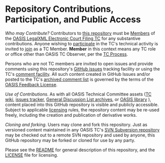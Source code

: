 # Repository Contributions, Participation, and Public Access

*Who may Contribute?* Contributors to [this repository](https://github.com/oasis-tcs/legalxml-courtfiling-5.0-spec/) must be [Members](https://www.oasis-open.org/policies-guidelines/oasis-defined-terms-2017-05-26#dMember) of the [OASIS LegalXML Electronic Court Filing TC](https://www.oasis-open.org/committees/legalxml-courtfiling/) for any substantive contributions.  Anyone wishing to [participate](https://www.oasis-open.org/org/faq#committee-participation) in the TC's technical activity is invited to [join](https://www.oasis-open.org/committees/join) as a TC Member. **Member** in this context means any TC role or office other than OASIS TC Observer, per the [TC Process](https://www.oasis-open.org/policies-guidelines/tc-process#membership).

Persons who are not TC members are invited to open issues and provide comments using this repository's [GitHub issues](https://github.com/oasis-tcs/legalxml-courtfiling-5.0-spec/issues/new) tracking facility or using the TC's [comment facility](https://www.oasis-open.org/committees/comments/index.php?wg_abbrev=legalxml-courtfiling). All such content created in GitHub Issues and/or posted to the TC's [archived comment list](https://lists.oasis-open.org/archives/legalxml-courtfiling-comment/) is governed by the terms of the [OASIS Feedback License](https://www.oasis-open.org/policies-guidelines/ipr#appendixa).

*Use of Contributions*.  As with all OASIS Technical Committee assets ([TC wiki](https://wiki.oasis-open.org), [issues tracker](https://issues.oasis-open.org/secure/Dashboard.jspa), [General Discussion List archives](https://lists.oasis-open.org/archives/), or [OASIS library](http://docs.oasis-open.org/) ), content placed into this GitHub repository is visible and publicly accessible.  Subject to applicable [licensing](https://github.com/oasis-tcs/legalxml-courtfiling-5.0-spec/blob/master/LICENSE.md) rules, the repository content may be re-used freely, including the creation and publication of derivative works.

*Cloning and forking*. Users may clone and fork this repository. Just as versioned content maintained in any OASIS TC's [SVN Subversion repository](https://tools.oasis-open.org/version-control/browse/) may be checked out to a remote SVN repository and used by anyone, this GitHub repository may be forked or cloned for use by any party.  

Please see the [README](https://github.com/oasis-tcs/legalxml-courtfiling-5.0-spec/blob/master/README.md) for general description of this repository, and the [LICENSE](https://github.com/oasis-tcs/legalxml-courtfiling-5.0-spec/blob/master/LICENSE.md) file for licensing.

